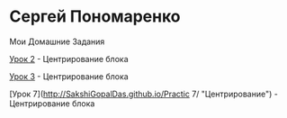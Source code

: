 # Сергей Пономаренко


Мои Домашние Задания


[Урок 2](http://SakshiGopalDas.github.io/Practic2/ "Центрирование") - Центрирование блока

[Урок 3](http://SakshiGopalDas.github.io/Practic3/ "Центрирование") - Центрирование блока

[Урок 7](http://SakshiGopalDas.github.io/Practic 7/ "Центрирование") - Центрирование блока

